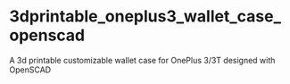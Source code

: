 # 3dprintable_oneplus3_wallet_case_openscad
 A 3d printable customizable wallet case for OnePlus 3/3T designed with OpenSCAD
